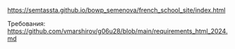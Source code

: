 https://semtassta.github.io/bowp_semenova/french_school_site/index.html

Требования: https://github.com/vmarshirov/g06u28/blob/main/requirements_html_2024.md
